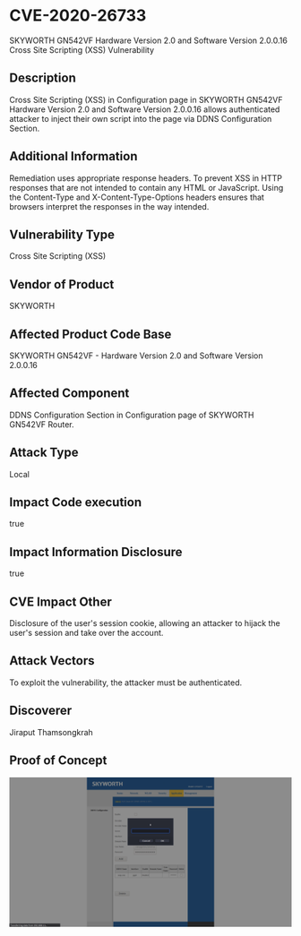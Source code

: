# CVE-2020-26733
SKYWORTH GN542VF Hardware Version 2.0 and Software Version 2.0.0.16 Cross Site Scripting (XSS) Vulnerability
## Description
Cross Site Scripting (XSS) in Configuration page in SKYWORTH GN542VF Hardware Version 2.0 and Software Version 2.0.0.16 allows authenticated attacker to inject their own script into the page via DDNS Configuration Section.
## Additional Information
Remediation uses appropriate response headers. To prevent XSS in HTTP responses that are not intended to contain any HTML or JavaScript. Using the Content-Type and X-Content-Type-Options headers ensures that browsers interpret the responses in the way intended.
## Vulnerability Type
Cross Site Scripting (XSS)
## Vendor of Product
SKYWORTH
## Affected Product Code Base
SKYWORTH GN542VF - Hardware Version 2.0 and Software Version 2.0.0.16
## Affected Component
DDNS Configuration Section in Configuration page of SKYWORTH GN542VF Router.
## Attack Type
Local
## Impact Code execution
true
## Impact Information Disclosure
true
## CVE Impact Other
Disclosure of the user's session cookie, allowing an attacker to hijack the user's session and take over the account.
## Attack Vectors
To exploit the vulnerability, the attacker must be authenticated.
## Discoverer
Jiraput Thamsongkrah
## Proof of Concept
![Alt text](https://github.com/swzhouu/CVE-2020-26733/blob/main/SKYWORTH%20GN542VF%20Hardware%20Version%202.0%20and%20Software%20Version%202.0.0.16%20Cross%20Site%20Scripting%20(XSS)%20Vulnerability.png)
